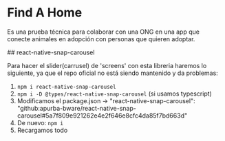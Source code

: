 # Find A Home

Es una prueba técnica para colaborar con una ONG en una app que conecte animales en adopción con
personas que quieren adoptar.

## react-native-snap-carousel

Para hacer el slider(carrusel) de 'screens' con esta libreria haremos lo siguiente, ya que el repo oficial no está siendo
mantenido y da problemas:

1. `npm i react-native-snap-carousel`
2. `npm i -D @types/react-native-snap-carousel` (si usamos typescript)
2. Modificamos el package.json -> "react-native-snap-carousel": "github:apurba-bware/react-native-snap-carousel#5a7f809e921262e4e2f646e8cfc4da85f7bd663d"
3. De nuevo: `npm i`
4. Recargamos todo
